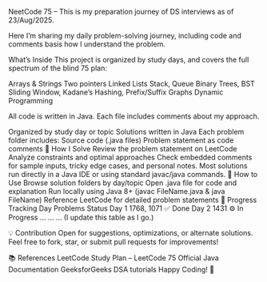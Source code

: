 NeetCode 75 – This is my preparation journey of DS interviews as of 23/Aug/2025.

Here I’m sharing my daily problem-solving journey, including code and comments basis how I understand the problem.

What’s Inside
This project is organized by study days, and covers the full spectrum of the blind 75 plan:

Arrays & Strings
Two pointers
Linked Lists
Stack, Queue
Binary Trees, BST
Sliding Window, Kadane’s
Hashing, Prefix/Suffix
Graphs
Dynamic Programming

All code is written in Java. Each file includes comments about my approach.


Organized by study day or topic
Solutions written in Java
Each problem folder includes:
Source code (.java files)
Problem statement as code comments
🏹 How I Solve
Review the problem statement on LeetCode
Analyze constraints and optimal approaches
Check embedded comments for sample inputs, tricky edge cases, and personal notes.
Most solutions run directly in a Java IDE or using standard javac/java commands.
🚩 How to Use
Browse solution folders by day/topic
Open .java file for code and explanation
Run locally using Java 8+ (javac FileName.java & java FileName)
Reference LeetCode for detailed problem statements
🤖 Progress Tracking
Day	Problems	Status
Day 1	1768, 1071	✅ Done
Day 2	1431	⚙️ In Progress
...	...	...
(I update this table as I go.)

💡 Contribution
Open for suggestions, optimizations, or alternate solutions. Feel free to fork, star, or submit pull requests for improvements!

📚 References
LeetCode Study Plan – LeetCode 75
Official Java Documentation
GeeksforGeeks DSA tutorials
Happy Coding! 🚀
